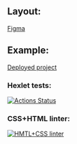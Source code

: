 ## Layout:
[Figma](https://www.figma.com/file/qV9FZGELdeKMsk63QLiKXY/Hexlet-LayoutDesigner-Project.-Cognitive-Biases?node-id=0%3A1 "Click me")
## Example:
[Deployed project](https://botirkLayout1.surge.sh "Click me")
### Hexlet tests:
[![Actions Status](https://github.com/botirk/layout-designer-project-lvl1/workflows/hexlet-check/badge.svg)](https://github.com/botirk/layout-designer-project-lvl1/actions)
### CSS+HTML linter:
[![HMTL+CSS linter](https://github.com/botirk/layout-designer-project-lvl1/workflows/html+css/badge.svg)](https://github.com/botirk/layout-designer-project-lvl1/actions)
